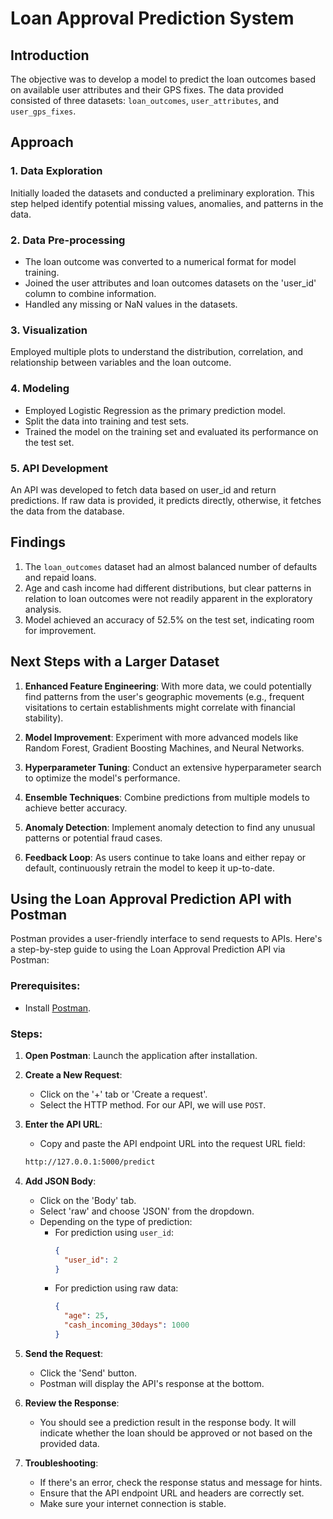 # Loan Approval Prediction System

## Introduction
The objective was to develop a model to predict the loan outcomes based on available user attributes and their GPS fixes. The data provided consisted of three datasets: `loan_outcomes`, `user_attributes`, and `user_gps_fixes`.

## Approach

### 1. Data Exploration
Initially loaded the datasets and conducted a preliminary exploration. This step helped identify potential missing values, anomalies, and patterns in the data.

### 2. Data Pre-processing 
- The loan outcome was converted to a numerical format for model training.
- Joined the user attributes and loan outcomes datasets on the 'user_id' column to combine information.
- Handled any missing or NaN values in the datasets.

### 3. Visualization
Employed multiple plots to understand the distribution, correlation, and relationship between variables and the loan outcome.

### 4. Modeling
- Employed Logistic Regression as the primary prediction model.
- Split the data into training and test sets.
- Trained the model on the training set and evaluated its performance on the test set.

### 5. API Development 
An API was developed to fetch data based on user_id and return predictions. If raw data is provided, it predicts directly, otherwise, it fetches the data from the database.

## Findings
1. The `loan_outcomes` dataset had an almost balanced number of defaults and repaid loans.
2. Age and cash income had different distributions, but clear patterns in relation to loan outcomes were not readily apparent in the exploratory analysis.
3. Model achieved an accuracy of 52.5% on the test set, indicating room for improvement.

## Next Steps with a Larger Dataset

1. **Enhanced Feature Engineering**: With more data, we could potentially find patterns from the user's geographic movements (e.g., frequent visitations to certain establishments might correlate with financial stability).

2. **Model Improvement**: Experiment with more advanced models like Random Forest, Gradient Boosting Machines, and Neural Networks.

3. **Hyperparameter Tuning**: Conduct an extensive hyperparameter search to optimize the model's performance.

4. **Ensemble Techniques**: Combine predictions from multiple models to achieve better accuracy.

5. **Anomaly Detection**: Implement anomaly detection to find any unusual patterns or potential fraud cases.

6. **Feedback Loop**: As users continue to take loans and either repay or default, continuously retrain the model to keep it up-to-date.


## Using the Loan Approval Prediction API with Postman

Postman provides a user-friendly interface to send requests to APIs. Here's a step-by-step guide to using the Loan Approval Prediction API via Postman:

### Prerequisites:

- Install [Postman](https://www.getpostman.com/downloads/).
  
### Steps:

1. **Open Postman**: Launch the application after installation.

2. **Create a New Request**:
    - Click on the '+' tab or 'Create a request'.
    - Select the HTTP method. For our API, we will use `POST`.

3. **Enter the API URL**: 
    - Copy and paste the API endpoint URL into the request URL field:
    ```bash
    http://127.0.0.1:5000/predict
    ```

3. **Add JSON Body**:
    - Click on the 'Body' tab.
    - Select 'raw' and choose 'JSON' from the dropdown.
    - Depending on the type of prediction:
      - For prediction using `user_id`: 
        ```json
        {
          "user_id": 2
        }
        ```
      - For prediction using raw data:
        ```json
        {
          "age": 25,
          "cash_incoming_30days": 1000
        }
        ```

4. **Send the Request**: 
    - Click the 'Send' button.
    - Postman will display the API's response at the bottom.

7. **Review the Response**:
    - You should see a prediction result in the response body. It will indicate whether the loan should be approved or not based on the provided data.

8. **Troubleshooting**:
    - If there's an error, check the response status and message for hints.
    - Ensure that the API endpoint URL and headers are correctly set.
    - Make sure your internet connection is stable.
